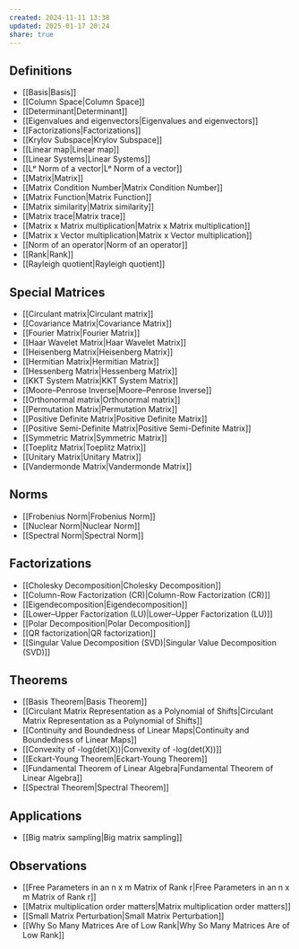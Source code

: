 ```yaml
---
created: 2024-11-11 13:38
updated: 2025-01-17 20:24
share: true
---
```

## Definitions 
- [[Basis|Basis]]
- [[Column Space|Column Space]]
- [[Determinant|Determinant]]
- [[Eigenvalues and eigenvectors|Eigenvalues and eigenvectors]]
- [[Factorizations|Factorizations]]
- [[Krylov Subspace|Krylov Subspace]]
- [[Linear map|Linear map]]
- [[Linear Systems|Linear Systems]]
- [[Lᵖ Norm of a vector|Lᵖ Norm of a vector]]
- [[Matrix|Matrix]]
- [[Matrix Condition Number|Matrix Condition Number]]
- [[Matrix Function|Matrix Function]]
- [[Matrix similarity|Matrix similarity]]
- [[Matrix trace|Matrix trace]]
- [[Matrix x Matrix multiplication|Matrix x Matrix multiplication]]
- [[Matrix x Vector multiplication|Matrix x Vector multiplication]]
- [[Norm of an operator|Norm of an operator]]
- [[Rank|Rank]]
- [[Rayleigh quotient|Rayleigh quotient]]

## Special Matrices 
- [[Circulant matrix|Circulant matrix]]
- [[Covariance Matrix|Covariance Matrix]]
- [[Fourier Matrix|Fourier Matrix]]
- [[Haar Wavelet Matrix|Haar Wavelet Matrix]]
- [[Heisenberg Matrix|Heisenberg Matrix]]
- [[Hermitian Matrix|Hermitian Matrix]]
- [[Hessenberg Matrix|Hessenberg Matrix]]
- [[KKT System Matrix|KKT System Matrix]]
- [[Moore–Penrose Inverse|Moore–Penrose Inverse]]
- [[Orthonormal matrix|Orthonormal matrix]]
- [[Permutation Matrix|Permutation Matrix]]
- [[Positive Definite Matrix|Positive Definite Matrix]]
- [[Positive Semi-Definite Matrix|Positive Semi-Definite Matrix]]
- [[Symmetric Matrix|Symmetric Matrix]]
- [[Toeplitz Matrix|Toeplitz Matrix]]
- [[Unitary Matrix|Unitary Matrix]]
- [[Vandermonde Matrix|Vandermonde Matrix]]

## Norms
- [[Frobenius Norm|Frobenius Norm]]
- [[Nuclear Norm|Nuclear Norm]]
- [[Spectral Norm|Spectral Norm]]

## Factorizations 
- [[Cholesky Decomposition|Cholesky Decomposition]]
- [[Column-Row Factorization (CR)|Column-Row Factorization (CR)]]
- [[Eigendecomposition|Eigendecomposition]]
- [[Lower–Upper Factorization (LU)|Lower–Upper Factorization (LU)]]
- [[Polar Decomposition|Polar Decomposition]]
- [[QR factorization|QR factorization]]
- [[Singular Value Decomposition (SVD)|Singular Value Decomposition (SVD)]]

## Theorems 
- [[Basis Theorem|Basis Theorem]]
- [[Circulant Matrix Representation as a Polynomial of Shifts|Circulant Matrix Representation as a Polynomial of Shifts]]
- [[Continuity and Boundedness of Linear Maps|Continuity and Boundedness of Linear Maps]]
- [[Convexity of -log(det(X))|Convexity of -log(det(X))]]
- [[Eckart-Young Theorem|Eckart-Young Theorem]]
- [[Fundamental Theorem of Linear Algebra|Fundamental Theorem of Linear Algebra]]
- [[Spectral Theorem|Spectral Theorem]]

## Applications 
- [[Big matrix sampling|Big matrix sampling]]

## Observations
- [[Free Parameters in an n x m  Matrix of Rank r|Free Parameters in an n x m  Matrix of Rank r]]
- [[Matrix multiplication order matters|Matrix multiplication order matters]]
- [[Small Matrix Perturbation|Small Matrix Perturbation]]
- [[Why So Many Matrices Are of Low Rank|Why So Many Matrices Are of Low Rank]]
